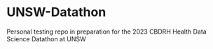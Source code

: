 # UNSW-Datathon
Personal testing repo in preparation for the 2023 CBDRH Health Data Science Datathon at UNSW
